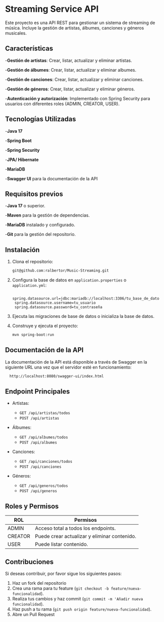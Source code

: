 # Streaming Service API

Este proyecto es una API REST para gestionar un sistema de streaming de música. Incluye la gestión de artistas, álbumes, canciones y géneros musicales.

## Características

-**Gestión de artistas**: Crear, listar, actualizar y eliminar artistas.

-**Gestión de álbumes**: Crear, listar, actualizar y eliminar albumes.

-**Gestión de canciones**: Crear, listar, actualizar y eliminar canciones.

-**Gestión de géneros**: Crear, listar, actualizar y eliminar géneros.

-**Autenticación y autorización**: Implementado con Spring Security para usuarios con diferentes roles (ADMIN, CREATOR, USER).

## Tecnologías Utilizadas

-**Java 17**

-**Spring Boot**

-**Spring Security**

-**JPA/ Hibernate**

-**MariaDB**

-**Swagger UI** para la documentación de la API

## Requisitos previos
-**Java 17** o superior.

-**Maven** para la gestión de dependencias.

-**MariaDB** instalado y configurado.

-**Git** para la gestión del repositorio.

## Instalación
1. Clona el repositorio:
   
   ```bash
   git@github.com:ralbertor/Music-Streaming.git
   
2. Configura la base de datos en `application.properties` o `application.yml`:

   ```properties
    spring.datasource.url=jdbc:mariadb://localhost:3306/tu_base_de_datos
    spring.datasource.username=tu_usuario
    spring.datasource.password=tu_contraseña
3. Ejecuta las migraciones de base de datos o inicializa la base de datos.
4. Construye y ejecuta el proyecto:
   ```bash
   mvn spring-boot:run
## Documentación de la API
La documentación de la API está disponible a través de Swagger en la siguiente URL una vez que el servidor esté en funcionamiento:

  ```bash
    http://localhost:8080/swagger-ui/index.html
  ```

## Endpoint Principales
* Artistas:
  
  * `GET /api/artistas/todos`
  * `POST /api/artistas`

* Álbumes:
  
   * `GET /api/albumes/todos`
   * `POST /api/albumes`

* Canciones:
  
   * `GET /api/canciones/todos`
   * `POST /api/canciones`

* Géneros:
  
  * `GET /api/generos/todos`
  * `POST /api/generos`
## Roles y Permisos
|ROL          | Permisos |
|---------------------|-------------|
| ADMIN | Acceso total a todos los endpoints. |
| CREATOR  | Puede crear actualizar y eliminar contenido. |
| USER | Puede listar contenido. | 
## Contribuciones
Si deseas contribuir, por favor sigue los siguientes pasos:
1. Haz un fork del repositorio
2. Crea una rama para tu feature (`git checkout -b feature/nueva-funcionalidad`).
3. Realiza tus cambios y haz commit (`git commit -m 'Añadir nueva funcionalidad`).
4. Haz push a tu rama (`git push origin feature/nueva-funcionalidad`).
5. Abre un Pull Request

